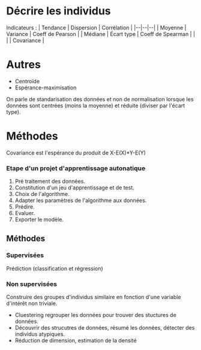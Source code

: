 # Décrire les individus

Indicateurs :
| Tendance | Dispersion | Corrélation |
|--|--|--|
| Moyenne | Variance | Coeff de Pearson |
| Médiane | Écart type | Coeff de Spearman |
| | | Covariance |

# Autres 

* Centroïde
* Espérance-maximisation

On parle de standarisation des données et non de normalisation lorsque les données sont centrées (moins la moyenne) et réduite (diviser par l'écart type).

# Méthodes

Covariance est l'espérance du produit de X-E(X)*Y-E(Y)

### Etape d'un projet d'apprentissage autonatique

1. Pré traitement des données.
2. Constitution d'un jeu d'apprentissage et de test.
3. Choix de l'algorithme.
4. Adapter les paramètres de l'algorithme aux données.
5. Prédire.
6. Evaluer.
7. Exporter le modèle.

## Méthodes

### Supervisées

Prédiction (classification et régression)

### Non supervisées

Construire des groupes d'individus similaire en fonction d'une variable d'intérêt non triviale.

* Cluestering regrouper les données pour trouver des stuctures de données.
* Découvrir des strucutres de données, résumé les données, détecter des individus atypiques.
* Réduction de dimension, estimation de la densité
